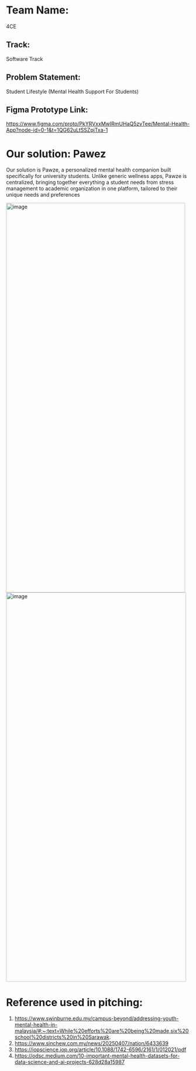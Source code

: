# Team Name:
4CE
## Track: 
Software Track
## Problem Statement: 
Student Lifestyle (Mental Health Support For Students)
## Figma Prototype Link: 
https://www.figma.com/proto/PkYRVxxMwIRmUHaQ5zvTee/Mental-Health-App?node-id=0-1&t=1QG62uLtSSZpjTxa-1

# Our solution: **Pawez**
Our solution is Pawze, a personalized mental health companion built specifically for university students.
Unlike generic wellness apps, Pawze is centralized, bringing together everything a student needs from stress management to academic organization in one platform, tailored to their unique needs and preferences

<img width="489" height="1065" alt="image" src="https://github.com/user-attachments/assets/aa7b5635-8b79-49f9-800a-060dfc30df1d" />
<img width="492" height="1064" alt="image" src="https://github.com/user-attachments/assets/30b14602-7577-49d3-b007-ea3a27471bd9" />


# Reference used in pitching:
1. https://www.swinburne.edu.my/campus-beyond/addressing-youth-mental-health-in-malaysia/#:~:text=While%20efforts%20are%20being%20made,six%20school%20districts%20in%20Sarawak. 
2. https://www.sinchew.com.my/news/20250407/nation/6433639
3. https://iopscience.iop.org/article/10.1088/1742-6596/2161/1/012021/pdf
4. https://odsc.medium.com/10-important-mental-health-datasets-for-data-science-and-ai-projects-628d28a15987 

